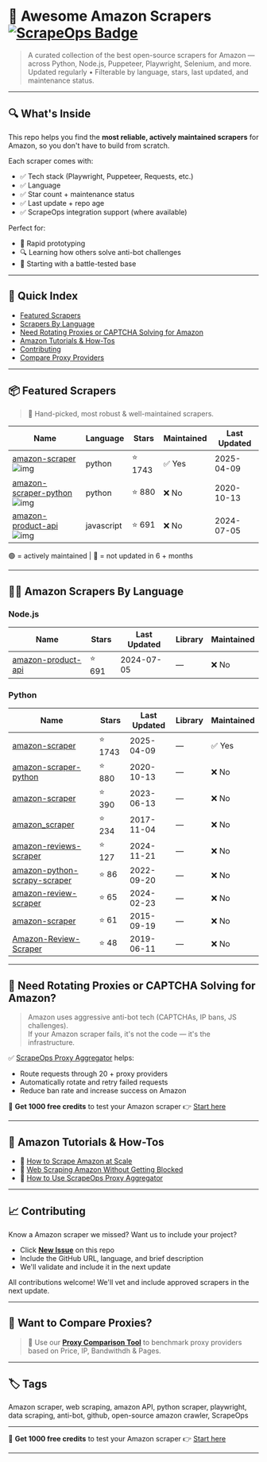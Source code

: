 # 🛒 Awesome Amazon Scrapers [![ScrapeOps Badge](https://img.shields.io/badge/powered_by-ScrapeOps-blue)](https://scrapeops.io)

> A curated collection of the best open-source scrapers for Amazon — across Python, Node.js, Puppeteer, Playwright, Selenium, and more.  
> Updated regularly • Filterable by language, stars, last updated, and maintenance status.

---

## 🔍 What's Inside
This repo helps you find the **most reliable, actively maintained scrapers** for Amazon, so you don't have to build from scratch.  

Each scraper comes with:

- ✅ Tech stack (Playwright, Puppeteer, Requests, etc.)
- ✅ Language
- ✅ Star count + maintenance status
- ✅ Last update + repo age
- ✅ ScrapeOps integration support (where available)

Perfect for:  
- 🧪 Rapid prototyping  
- 🔍 Learning how others solve anti-bot challenges  
- 🚀 Starting with a battle-tested base

---

## 📑 Quick Index
- [Featured Scrapers](#featured-amazon-scrapers)
- [Scrapers By Language](#amazon-scrapers-by-language)
- [Need Rotating Proxies or CAPTCHA Solving for Amazon](#rotating-proxies-or-captcha-solving-for-amazon)
- [Amazon Tutorials & How-Tos](#amazon-tutorials)
- [Contributing](#contributing)
- [Compare Proxy Providers](#compare-proxies)

---

## 📦 Featured Scrapers <a id="featured-amazon-scrapers"></a>
> 🏅 Hand-picked, most robust & well-maintained scrapers.

| Name | Language | Stars | Maintained | Last Updated |
|------|----------|-------|------------|--------------|
| [amazon-scraper](https://github.com/oxylabs/amazon-scraper) ![img](https://github.com/oxylabs.png?size=20) | python | ⭐ 1743 | ✅ Yes | 2025-04-09 |
| [amazon-scraper-python](https://github.com/tducret/amazon-scraper-python) ![img](https://github.com/tducret.png?size=20) | python | ⭐ 880 | ❌ No | 2020-10-13 |
| [amazon-product-api](https://github.com/drawrowfly/amazon-product-api) ![img](https://github.com/drawrowfly.png?size=20) | javascript | ⭐ 691 | ❌ No | 2024-07-05 |

🟢 = actively maintained \| 🔴 = not updated in 6 + months

---

## 🧑‍💻 Amazon Scrapers By Language <a id="amazon-scrapers-by-language"></a>

### Node.js
| Name | Stars | Last Updated | Library | Maintained |
|------|-------|--------------|---------|------------|
| [amazon-product-api](https://github.com/drawrowfly/amazon-product-api) | ⭐ 691 | 2024-07-05 | — | ❌ No |


### Python
| Name | Stars | Last Updated | Library | Maintained |
|------|-------|--------------|---------|------------|
| [amazon-scraper](https://github.com/oxylabs/amazon-scraper) | ⭐ 1743 | 2025-04-09 | — | ✅ Yes |
| [amazon-scraper-python](https://github.com/tducret/amazon-scraper-python) | ⭐ 880 | 2020-10-13 | — | ❌ No |
| [amazon-scraper](https://github.com/scrapehero-code/amazon-scraper) | ⭐ 390 | 2023-06-13 | — | ❌ No |
| [amazon_scraper](https://github.com/adamlwgriffiths/amazon_scraper) | ⭐ 234 | 2017-11-04 | — | ❌ No |
| [amazon-reviews-scraper](https://github.com/philipperemy/amazon-reviews-scraper) | ⭐ 127 | 2024-11-21 | — | ❌ No |
| [amazon-python-scrapy-scraper](https://github.com/ian-kerins/amazon-python-scrapy-scraper) | ⭐ 86 | 2022-09-20 | — | ❌ No |
| [amazon-review-scraper](https://github.com/scrapehero-code/amazon-review-scraper) | ⭐ 65 | 2024-02-23 | — | ❌ No |
| [amazon-scraper](https://github.com/voshawn/amazon-scraper) | ⭐ 61 | 2015-09-19 | — | ❌ No |
| [Amazon-Review-Scraper](https://github.com/shreyas707/Amazon-Review-Scraper) | ⭐ 48 | 2019-06-11 | — | ❌ No |

---

## 🔐 Need Rotating Proxies or CAPTCHA Solving for Amazon?<a id="rotating-proxies-or-captcha-solving-for-amazon"></a>

> Amazon uses aggressive anti-bot tech (CAPTCHAs, IP bans, JS challenges).  
> If your Amazon scraper fails, it's not the code — it's the infrastructure.

✅ [ScrapeOps Proxy Aggregator](https://scrapeops.io/proxy-aggregator/) helps:  
- Route requests through 20 + proxy providers  
- Automatically rotate and retry failed requests  
- Reduce ban rate and increase success on Amazon

🎁 **Get 1000 free credits** to test your Amazon scraper 👉 [Start here](https://scrapeops.io)

---

## 🧠 Amazon Tutorials & How-Tos<a id="amazon-tutorials"></a>
- 📘 [How to Scrape Amazon at Scale](https://scrapeops.io/web-scraping-playbook/how-to-scrape-amazon/)
- 🔐 [Web Scraping Amazon Without Getting Blocked](https://scrapeops.io/web-scraping-playbook/web-scraping-without-getting-blocked/)
- 🧪 [How to Use ScrapeOps Proxy Aggregator](https://scrapeops.io/docs/web-scraping-proxy-api-aggregator/quickstart/)

---

## 📈 Contributing<a id="contributing"></a>

Know a Amazon scraper we missed? Want us to include your project?

- Click **[New Issue](../../issues/new)** on this repo
- Include the GitHub URL, language, and brief description
- We'll validate and include it in the next update

All contributions welcome! We'll vet and include approved scrapers in the next update.

---

## 📣 Want to Compare Proxies?<a id="compare-proxies"></a>

> 📰 Use our [**Proxy Comparison Tool**](https://scrapeops.io/proxy-providers/comparison/) to benchmark proxy providers based on Price, IP, Bandwithdh & Pages.

---

## 🏷 Tags
Amazon scraper, web scraping, amazon API, python scraper, playwright, data scraping, anti-bot, github, open-source amazon crawler, ScrapeOps


---

🎁 **Get 1000 free credits** to test your Amazon scraper 👉 [Start here](https://scrapeops.io)

---